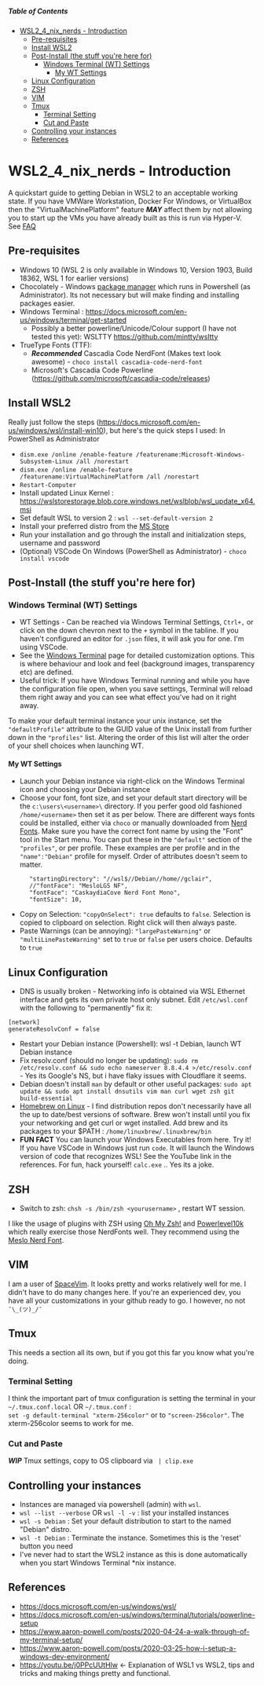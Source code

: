 ##### Table of Contents
- [WSL2_4_nix_nerds - Introduction](#wsl2_4_nix_nerds---introduction)
  - [Pre-requisites](#pre-requisites)
  - [Install WSL2](#install-wsl2)
  - [Post-Install (the stuff you're here for)](#post-install-the-stuff-youre-here-for)
    - [Windows Terminal (WT) Settings](#windows-terminal-wt-settings)
      - [My WT Settings](#my-wt-settings)
  - [Linux Configuration](#linux-configuration)
  - [ZSH](#zsh)
  - [VIM](#vim)
  - [Tmux](#tmux)
    - [Terminal Setting](#terminal-setting)
    - [Cut and Paste](#cut-and-paste)
  - [Controlling your instances](#controlling-your-instances)
  - [References](#references)

# WSL2_4_nix_nerds - Introduction
A quickstart guide to getting Debian in WSL2 to an acceptable working state. If you have VMWare Workstation, Docker For Windows, or VirtualBox then the "VirtualMachinePlatform" feature ***MAY*** affect them by not allowing you to start up the VMs you have already built as this is run via Hyper-V. See [FAQ](https://docs.microsoft.com/en-us/windows/wsl/wsl2-faq#will-i-be-able-to-run-wsl-2-and-other-3rd-party-virtualization-tools-such-as-vmware-or-virtualbox)

## Pre-requisites
  * Windows 10 (WSL 2 is only available in Windows 10, Version 1903, Build 18362, WSL 1 for earlier versions)
  * Chocolately - Windows [package manager](https://chocolatey.org/install) which runs in Powershell (as Administrator). Its not necessary but will make finding and installing packages easier. 
  * Windows Terminal : https://docs.microsoft.com/en-us/windows/terminal/get-started
    * Possibly a better powerline/Unicode/Colour support (I have not tested this yet): WSLTTY https://github.com/mintty/wsltty 
  * TrueType Fonts (TTF): 
    * ***Recommended*** Cascadia Code NerdFont (Makes text look awesome) - `choco install cascadia-code-nerd-font` 
    * Microsoft's Cascadia Code Powerline (https://github.com/microsoft/cascadia-code/releases)

## Install WSL2
  Really just follow the steps (https://docs.microsoft.com/en-us/windows/wsl/install-win10), but here's the quick steps I used:
  In PowerShell as Administrator
  * `dism.exe /online /enable-feature /featurename:Microsoft-Windows-Subsystem-Linux /all /norestart`
  * `dism.exe /online /enable-feature /featurename:VirtualMachinePlatform /all /norestart`
  * `Restart-Computer`
  * Install updated Linux Kernel : https://wslstorestorage.blob.core.windows.net/wslblob/wsl_update_x64.msi
  * Set default WSL to version 2 :  `wsl --set-default-version 2`
  * Install your preferred distro from the [MS Store](https://aka.ms/wslstore)
  * Run your installation and go through the install and initialization steps, username and password
  * (Optional) VSCode On Windows (PowerShell as Administrator) - `choco install vscode`
  
## Post-Install (the stuff you're here for)
 ### Windows Terminal (WT) Settings
  * WT Settings - Can be reached via Windows Terminal Settings, `Ctrl+,` or click on the down chevron next to the `+` symbol in the tabline. If you haven't configured an editor for `.json` files, it will ask you for one. I'm using VSCode.
  * See the [Windows Terminal](https://docs.microsoft.com/en-us/windows/terminal/customize-settings/global-settings) page for detailed customization options. This is where behaviour and look and feel (background images, transparency etc) are defined.
  * Useful trick: If you have Windows Terminal running and while you have the configuration file open, when you save settings, Terminal will reload them right away and you can see what effect you've had on it right away.
  
To make your default terminal instance your unix instance, set the `"defaultProfile"` attribute to the GUID value of the Unix install from further down in the `"profiles"` list. Altering the order of this list will alter the order of your shell choices when launching WT. 

  ####  My WT Settings 
  * Launch your Debian instance via right-click on the Windows Terminal icon and choosing your Debian instance
  * Choose your font, font size, and set your default start directory will be the `c:\users\<username>\` directory. If you perfer good old fashioned `/home/<username>` then set it as per below. There are different ways fonts could be installed, either via `choco` or manually downloaded from [Nerd Fonts](https://www.nerdfonts.com). Make sure you have the correct font name by using the "Font" tool in the Start menu. You can put these in the `"default"` section of the `"profiles"`, or per profile. These examples are per profile and in the `"name":"Debian"` profile for myself. Order of attributes doesn't seem to matter. 
```
      "startingDirectory": "//wsl$//Debian//home//gclair",
      //"fontFace": "MesloLGS NF",
      "fontFace": "CaskaydiaCove Nerd Font Mono",
      "fontSize": 10,
```
   * Copy on Selection: `"copyOnSelect": true` defaults to `false`. Selection is copied to clipboard on selection. Right click will then always paste. 
   * Paste Warnings (can be annoying): `"largePasteWarning"` or `"multiLinePasteWarning"` set to `true` or `false` per users choice. Defaults to `true`
    
## Linux Configuration
  * DNS is usually broken - Networking info is obtained via WSL Ethernet interface and gets its own private host only subnet. Edit `/etc/wsl.conf` with the following to "permanently" fix it:
```
[network]
generateResolvConf = false
```
  * Restart your Debian instance (Powershell): wsl -t Debian, launch WT Debian instance
  * Fix resolv.conf (should no longer be updating): `sudo rm /etc/resolv.conf && sudo echo nameserver 8.8.4.4 >/etc/resolv.conf` - Yes its Google's NS, but i have flaky issues with Cloudflare it seems. 
  * Debian doesn't install `man` by default or other useful packages:  `sudo apt update && sudo apt install dnsutils vim man curl wget zsh git build-essential` 
  * [Homebrew on Linux](https://brew.sh/) - I find distribution repos don't necessarily have all the up to date/best versions of software. Brew won't install until you fix your networking and get curl or wget installed. Add brew and its packages to your $PATH : `/home/linuxbrew/.linuxbrew/bin`
  * **FUN FACT** You can launch your Windows Executables from here. Try it! If you have VSCode in Windows just run `code`. It will launch the Windows version of code that recognizes WSL! See the YouTube link in the references. For fun, hack yourself! `calc.exe` ..  Yes its a joke. 

## ZSH
* Switch to zsh: `chsh -s /bin/zsh <yourusername>` , restart WT session.
  
 I like the usage of plugins with ZSH using [Oh My Zsh!](https://ohmyz.sh/) and [Powerlevel10k](https://github.com/romkatv/powerlevel10k) which really exercise those NerdFonts well. They recommend using the [Meslo Nerd Font](https://github.com/romkatv/powerlevel10k#meslo-nerd-font-patched-for-powerlevel10k).   

## VIM
 I am a user of [SpaceVim](https://spacevim.org). It looks pretty and works relatively well for me. I didn't have to do many changes here. If you're an experienced dev, you have all your customizations in your github ready to go. I however, no not `¯\_(ツ)_/¯`

## Tmux
  This needs a section all its own, but if you got this far you know what you're doing.
  ### Terminal Setting
   I think the important part of tmux configuration is setting the terminal in your `~/.tmux.conf.local` OR `~/.tmux.conf` :   
    `set -g default-terminal "xterm-256color"` or to `"screen-256color"`. The xterm-256color seems to work for me.

   ### Cut and Paste
   ***WIP***  Tmux settings, copy to OS clipboard via ` | clip.exe`


## Controlling your instances
  * Instances are managed via powershell (admin) with `wsl`.
  * `wsl --list --verbose` OR `wsl -l -v` : list your installed instances
  * `wsl -s Debian` : Set your default distribution to start to the named "Debian" distro.
  * `wsl -t Debian` : Terminate the instance. Sometimes this is the 'reset' button you need 
  * I've never had to start the WSL2 instance as this is done automatically when you start Windows Terminal *nix instance.
  
## References
  * https://docs.microsoft.com/en-us/windows/wsl/
  * https://docs.microsoft.com/en-us/windows/terminal/tutorials/powerline-setup
  * https://www.aaron-powell.com/posts/2020-04-24-a-walk-through-of-my-terminal-setup/
  * https://www.aaron-powell.com/posts/2020-03-25-how-i-setup-a-windows-dev-environment/
  * https://youtu.be/j0PPcUUtHlw <- Explanation of WSL1 vs WSL2, tips and tricks and making things pretty and functional.
